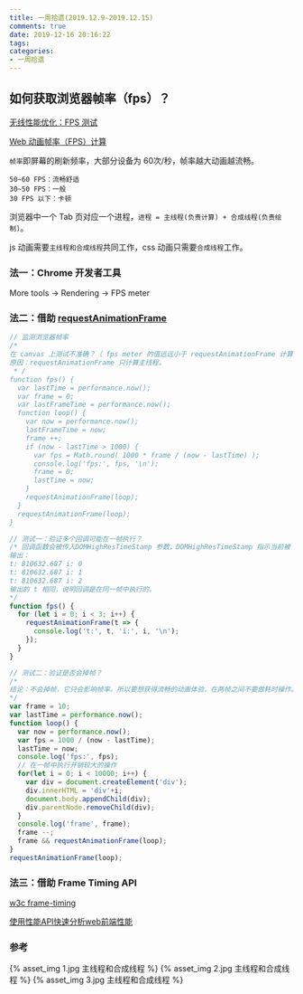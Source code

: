 ```yaml
---
title: 一周拾遗(2019.12.9-2019.12.15)
comments: true
date: 2019-12-16 20:16:22
tags:
categories:
- 一周拾遗
---
```


## 如何获取浏览器帧率（fps）？


[无线性能优化：FPS 测试](https://fed.taobao.org/blog/taofed/do71ct/measuring-fps/?spm=taofed.homepage.header.7.7eab5ac8fnJXe3)

[Web 动画帧率（FPS）计算](https://www.cnblogs.com/coco1s/p/8029582.html)


`帧率`即屏幕的刷新频率，大部分设备为 60次/秒，帧率越大动画越流畅。

```
50~60 FPS：流畅舒适
30~50 FPS：一般
30 FPS 以下：卡顿
```

浏览器中一个 Tab 页对应一个进程，`进程 = 主线程(负责计算) + 合成线程(负责绘制)`。

js 动画需要`主线程和合成线程`共同工作，css 动画只需要`合成线程`工作。

### 法一：Chrome 开发者工具

More tools -> Rendering -> FPS meter

### 法二：借助 [requestAnimationFrame](https://developer.mozilla.org/zh-CN/docs/Web/API/Window/requestAnimationFrame)

```js
// 监测浏览器帧率
/*
在 canvas 上测试不准确？（ fps meter 的值远远小于 requestAnimationFrame 计算的值）。
原因：requestAnimationFrame 只计算主线程。
 * /
function fps() {
  var lastTime = performance.now();
  var frame = 0;
  var lastFrameTime = performance.now();
  function loop() {
    var now = performance.now();
    lastFrameTime = now;
    frame ++;
    if (now - lastTime > 1000) {
      var fps = Math.round( 1000 * frame / (now - lastTime) );
      console.log('fps:', fps, '\n');
      frame = 0;
      lastTime = now;
    }
    requestAnimationFrame(loop);
  }
  requestAnimationFrame(loop);
}

// 测试一：验证多个回调可能在一帧执行？
/* 回调函数会被传入DOMHighResTimeStamp 参数，DOMHighResTimeStamp 指示当前被 requestAnimationFrame() 排序的回调函数被触发的时间。在同一个帧中的多个回调函数，它们每一个都会接受到一个相同的时间戳，即使在计算上一个回调函数的工作负载期间已经消耗了一些时间。
输出：
t: 810632.687 i: 0 
t: 810632.687 i: 1 
t: 810632.687 i: 2 
输出的 t 相同，说明回调是在同一帧中执行的。
*/
function fps() {
  for (let i = 0; i < 3; i++) {
    requestAnimationFrame(t => {
      console.log('t:', t, 'i:', i, '\n');
    });
  }
}

// 测试二：验证是否会掉帧？
/*
结论：不会掉帧，它只会影响帧率。所以要想获得流畅的动画体验，在两帧之间不要做耗时操作。
*/
var frame = 10;
var lastTime = performance.now();
function loop() {
  var now = performance.now();
  var fps = 1000 / (now - lastTime);
  lastTime = now;
  console.log('fps:', fps);
  // 在一帧中执行开销较大的操作
  for(let i = 0; i < 10000; i++) {
    var div = document.createElement('div');
    div.innerHTML = 'div'+i;
    document.body.appendChild(div);
    div.parentNode.removeChild(div);
  }
  console.log('frame', frame);
  frame --;
  frame && requestAnimationFrame(loop);
}
requestAnimationFrame(loop);
```

### 法三：借助 Frame Timing API

[w3c frame-timing](https://wicg.github.io/frame-timing/)

[使用性能API快速分析web前端性能](https://segmentfault.com/a/1190000004010453)

### 参考
{% asset_img 1.jpg 主线程和合成线程 %}
{% asset_img 2.jpg 主线程和合成线程 %}
{% asset_img 3.jpg 主线程和合成线程 %}
